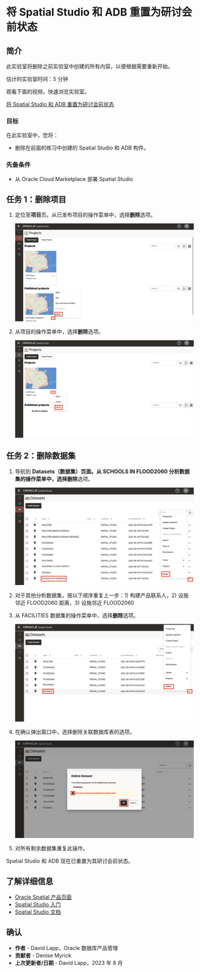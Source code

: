 # 将 Spatial Studio 和 ADB 重置为研讨会前状态

## 简介

此实验室将删除之前实验室中创建的所有内容，以便根据需要重新开始。

估计的实验室时间：5 分钟

观看下面的视频，快速浏览实验室。

[将 Spatial Studio 和 ADB 重置为研讨会前状态](videohub:1_z4mhzd51)

### 目标

在此实验室中，您将：

*   删除在前面的练习中创建的 Spatial Studio 和 ADB 构件。

### 先备条件

*   从 Oracle Cloud Marketplace 部署 Spatial Studio

## 任务 1：删除项目

1.  定位至**项目**页。从已发布项目的操作菜单中，选择**删除**选项。
    
    ![删除已发布项目](images/reset-01.png)
    
2.  从项目的操作菜单中，选择**删除**选项。
    
    ![删除项目](images/reset-02.png)
    

## 任务 2：删除数据集

1.  导航到 **Datasets（数据集）**页面。从 **SCHOOLS IN FLOOD2060** 分析数据集的操作菜单中，选择**删除**选项。
    
    ![删除空间分析数据集](images/reset-03.png)
    
2.  对于其他分析数据集，按以下顺序重复上一步：1) 构建产品联系人，2) 设施邻近 FLOOD2060 距离，3) 设施邻近 FLOOD2060
    
3.  从 FACILITIES 数据集的操作菜单中，选择**删除**选项。
    
    ![删除数据集](images/reset-04.png)
    
4.  在确认弹出窗口中，选择删除关联数据库表的选项。
    
    ![确认删除数据库表](images/reset-05.png)
    
5.  对所有剩余数据集重复此操作。
    

Spatial Studio 和 ADB 现在已重置为其研讨会前状态。

## 了解详细信息

*   [Oracle Spatial 产品页面](https://www.oracle.com/database/spatial)
*   [Spatial Studio 入门](https://www.oracle.com/database/technologies/spatial-studio/get-started.html)
*   [Spatial Studio 文档](https://docs.oracle.com/en/database/oracle/spatial-studio)

## 确认

*   **作者** - David Lapp，Oracle 数据库产品管理
*   **贡献者** - Denise Myrick
*   **上次更新者/日期** - David Lapp，2023 年 8 月